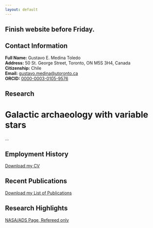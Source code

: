 ```yaml
---
layout: default
---
```


<!-- This is a comment in a Markdown file. -->

<!--Add: 
- contact
- employment history
- research highlights
- recent publications
 -->

## Finish website before Friday.

## Contact Information

**Full Name:** Gustavo E. Medina Toledo  
**Address:** 50 St. George Street, Toronto, ON M5S 3H4, Canada  
**Citizenship:** Chile  
**Email:** [gustavo.medina@utoronto.ca](mailto:gustavo.medina@utoronto.ca)  
**ORCID:** [0000-0003-0105-9576](https://orcid.org/0000-0003-0105-9576)

## Research

# Galactic archaeology with variable stars
...

## Employment History

[Download my CV](https://github.com/gmedinat/gmedinat.github.io/blob/2e22dbc00e66a6366304da0e16ec0f1f449b8480/CV_GMT_20241005.pdf)

<!-- ## Job Title 1
**Employer:** [Employer Name]  
**Location:** [City, Country]  
**Dates:** [Start Date] - [End Date]  

**Roles:**
- [Role 1]
- [Role 2]
- [Role 3]

**Personnel Worked With:**
- [Colleague/Team Member 1]
- [Colleague/Team Member 2]
- [Colleague/Team Member 3]

**Description:**
[Write a brief description of the work completed, key responsibilities, projects involved, and any notable achievements. Be specific about contributions and skills utilized.]

---

## Job Title 2
**Employer:** [Employer Name]  
**Location:** [City, Country]  
**Dates:** [Start Date] - [End Date]  

**Roles:**
- [Role 1]
- [Role 2]
- [Role 3]

**Personnel Worked With:**
- [Colleague/Team Member 1]
- [Colleague/Team Member 2]
- [Colleague/Team Member 3]

**Description:**
[Write a brief description of the work completed, key responsibilities, projects involved, and any notable achievements. Be specific about contributions and skills utilized.]

--- -->


## Recent Publications

[Download my List of Publications](https://github.com/gmedinat/gmedinat.github.io/blob/94cc80feec013bbc4358ab5a4196f4a169079500/Publications_GMT_20241005.pdf)

<!-- ## Publication Title 1
**Authors:** [Author 1], [Author 2], [Gustavo Enrique Medina Toledo], [Other Authors]  
**Publication Date:** [Date]  
**Journal/Conference:** [Journal/Conference Name]  
**DOI/Link:** [DOI or Link to Publication]

**Description:**
[Write a brief description or abstract of the publication, focusing on the main findings, contributions to the field, and significance of the work.]

---

## Publication Title 2
**Authors:** [Author 1], [Author 2], [Gustavo Enrique Medina Toledo], [Other Authors]  
**Publication Date:** [Date]  
**Journal/Conference:** [Journal/Conference Name]  
**DOI/Link:** [DOI or Link to Publication]

**Description:**
[Write a brief description or abstract of the publication, focusing on the main findings, contributions to the field, and significance of the work.]

--- -->



## Research Highlights

[NASA/ADS Page, Refereed only](https://ui.adsabs.harvard.edu/public-libraries/Wfv16gZaRPuwbDI3G4b6wA)

<!-- ## Research Highlight Title 1
**Description:**
[Write a brief description of the research highlight, including the context and importance of the work.]

**Key Findings:**
- [Finding 1]
- [Finding 2]
- [Finding 3]

**Relevant Links/Publications:**
- [Link to publication or related resource]
- [Link to additional resource]

---

## Research Highlight Title 2
**Description:**
[Write a brief description of the research highlight, including the context and importance of the work.]

**Key Findings:**
- [Finding 1]
- [Finding 2]
- [Finding 3]

**Relevant Links/Publications:**
- [Link to publication or related resource]
- [Link to additional resource]

--- -->


